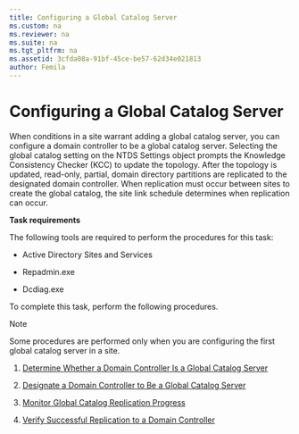 ```yaml
---
title: Configuring a Global Catalog Server
ms.custom: na
ms.reviewer: na
ms.suite: na
ms.tgt_pltfrm: na
ms.assetid: 3cfda08a-91bf-45ce-be57-62d34e021813
author: Femila
---
```

# Configuring a Global Catalog Server
  When conditions in a site warrant adding a global catalog server, you can configure a domain controller to be a global catalog server. Selecting the global catalog setting on the NTDS Settings object prompts the Knowledge Consistency Checker \(KCC\) to update the topology. After the topology is updated, read\-only, partial, domain directory partitions are replicated to the designated domain controller. When replication must occur between sites to create the global catalog, the site link schedule determines when replication can occur.  
  
 **Task requirements**  
  
 The following tools are required to perform the procedures for this task:  
  
-   Active Directory Sites and Services  
  
-   Repadmin.exe  
  
-   Dcdiag.exe  
  
 To complete this task, perform the following procedures.  
  
> [!NOTE]  
>  Some procedures are performed only when you are configuring the first global catalog server in a site.  
  
1.  [Determine Whether a Domain Controller Is a Global Catalog Server](../Topic/Determine-Whether-a-Domain-Controller-Is-a-Global-Catalog-Server.md)  
  
2.  [Designate a Domain Controller to Be a Global Catalog Server](../Topic/Designate-a-Domain-Controller-to-Be-a-Global-Catalog-Server.md)  
  
3.  [Monitor Global Catalog Replication Progress](../Topic/Monitor-Global-Catalog-Replication-Progress.md)  
  
4.  [Verify Successful Replication to a Domain Controller](../Topic/Verify-Successful-Replication-to-a-Domain-Controller.md)  
  
  